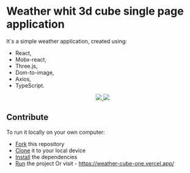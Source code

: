 # Weather whit 3d cube single page application

It`s a simple weather application, created using: 
* React,
* Mobx-react,
* Three.js,
* Dom-to-image,
* Axios,
* TypeScript.

<p align="center">
  <a href="https://imgur.com/a/taXp8dZ">
    <img src="https://i.imgur.com/a/taXp8dZ.png">
  </a>

  <a href="https://imgur.com/a/52UhZBj">
    <img src="https://i.imgur.com/a/52UhZBj.png">
  </a>
</p>

## Contribute

To run it locally on your own computer:
* [Fork](https://help.github.com/articles/fork-a-repo/) this repository
* [Clone](https://help.github.com/articles/cloning-a-repository/) it to your
  local device
* [Install](https://yarnpkg.com/en/docs/cli/install) the dependencies
* [Run](https://github.com/InoProGit/weather-cube/blob/main/package.json#L25) the
  project
Or visit - https://weather-cube-one.vercel.app/
